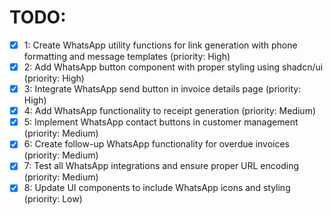 # TODO:

- [x] 1: Create WhatsApp utility functions for link generation with phone formatting and message templates (priority: High)
- [x] 2: Add WhatsApp button component with proper styling using shadcn/ui (priority: High)
- [x] 3: Integrate WhatsApp send button in invoice details page (priority: High)
- [x] 4: Add WhatsApp functionality to receipt generation (priority: Medium)
- [x] 5: Implement WhatsApp contact buttons in customer management (priority: Medium)
- [x] 6: Create follow-up WhatsApp functionality for overdue invoices (priority: Medium)
- [x] 7: Test all WhatsApp integrations and ensure proper URL encoding (priority: Medium)
- [x] 8: Update UI components to include WhatsApp icons and styling (priority: Low)

